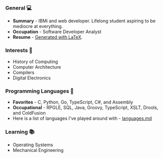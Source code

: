 ### General 💻

- **Summary** - IBMi and web developer. Lifelong student aspiring to be mediocre at everything. 
- **Occupation** - Software Developer Analyst
- **Resume** - [Generated with LaTeX](https://github.com/barrettotte/Resume/blob/master/barrettotte-resume.pdf).

### Interests 🧮

- History of Computing
- Computer Architecture
- Compilers
- Digital Electronics

### Programming Languages 💾

- **Favorites** - C, Python, Go, TypeScript, C#, and Assembly
- **Occupational** - RPGLE, SQL, Java, Groovy, TypeScript, XSLT, Drools, and ColdFusion
- Here is a list of languages I've played around with - [languages.md](https://gist.github.com/barrettotte/d28a7eb7d1cfd086448c28dcd0d72828)

### Learning 📚

- Operating Systems
- Mechanical Engineering

<!--
<p align="center">
  <strong>"I'm smart enough to know that I'm dumb." - Richard Feynman</strong>
</p>
-->

<!--
<hr><br>
<p align="center">
  <img align="center" src="https://github-readme-stats.vercel.app/api/top-langs/?username=barrettotte&exclude_repo=LOTL,Learn,barrettotte.github.io&hide=jupyter%20notebook,JSON,ANTLR,Markdown&langs_count=10&layout=compact" />
</p>
-->
